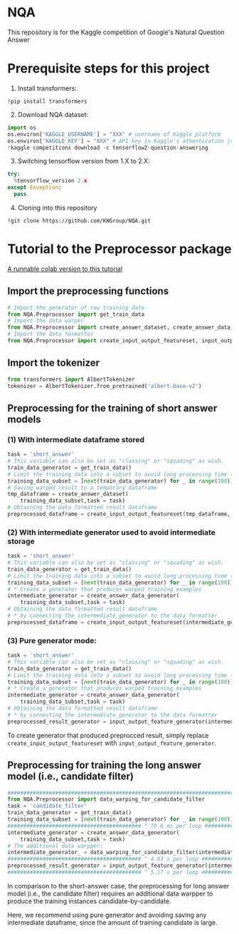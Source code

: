 # NQA
This repository is for the Kaggle competition of Google's Natural Question Answer

# Prerequisite steps for this project 
1. Install transformers: 
```
!pip install transformers
``` 
2. Download NQA dataset: 
```python
import os
os.environ['KAGGLE_USERNAME'] = "XXX" # username of Kaggle platform 
os.environ['KAGGLE_KEY'] = "XXX" # API key in Kaggle's athentication json file 
!kaggle competitions download -c tensorflow2-question-answering
```
3. Switching tensorflow version from 1.X to 2.X: 
```python
try:
  %tensorflow_version 2.x
except Exception:
  pass
```
4. Cloning into this repository 
```
!git clone https://github.com/KWGroup/NQA.git
```
# Tutorial to the Preprocessor package 
[A runnable colab version to this tutorial](https://colab.research.google.com/gist/jeffrey82221/c27c3294fda0ede8092c42785ec86df8/tutorial-to-preprocessor.ipynb) 

## Import the preprocessing functions 
```python
# Import the generator of raw training data 
from NQA.Preprocessor import get_train_data 
# Import the data warper 
from NQA.Preprocessor import create_answer_dataset, create_answer_data_generator
# Import the data formatter 
from NQA.Preprocessor import create_input_output_featureset, input_output_feature_generator
```

## Import the tokenizer 
```python
from transformers import AlbertTokenizer
tokenizer = AlbertTokenizer.from_pretrained('albert-base-v2')
```
## Preprocessing for the training of short answer models
###  (1) With intermediate dataframe stored 
```python
task = 'short_answer' 
# This variable can also be set as "classing" or "squading" as wish. 
train_data_generator = get_train_data()
# Limit the training data into a subset to avoid long processing time (remove in real case)
training_data_subset = [next(train_data_generator) for _ in range(100)] 
# Saving warped result to a temporary dataframe 
tmp_dataframe = create_answer_dataset(
    training_data_subset,task = task)
# Obtaining the data formatted result dataframe 
preprocessed_dataframe = create_input_output_featureset(tmp_dataframe, tokenizer, task = task)
```

###  (2) With intermediate generator used to avoid intermediate storage  
```python
task = 'short_answer' 
# This variable can also be set as "classing" or "squading" as wish. 
train_data_generator = get_train_data()
# Limit the training data into a subset to avoid long processing time (remove in real case)
training_data_subset = [next(train_data_generator) for _ in range(100)] 
# * Create a generator that produces warped training examples 
intermediate_generator = create_answer_data_generator(
    training_data_subset,task = task)
# Obtaining the data formatted result dataframe 
# * by connecting the intermediate_generator to the data formatter 
preprocessed_dataframe = create_input_output_featureset(intermediate_generator, tokenizer, task = task)
```

### (3) Pure generator mode: 

```python
task = 'short_answer' 
# This variable can also be set as "classing" or "squading" as wish. 
train_data_generator = get_train_data()
# Limit the training data into a subset to avoid long processing time (remove in real case)
training_data_subset = [next(train_data_generator) for _ in range(100)] 
# * Create a generator that produces warped training examples 
intermediate_generator = create_answer_data_generator(
    training_data_subset,task = task)
# Obtaining the data formatted result dataframe 
# * by connecting the intermediate_generator to the data formatter 
preprocessed_result_generator = input_output_feature_generator(intermediate_generator, tokenizer, task = task)
```
To create generator that produced preprocced result, simply replace  `create_input_output_featureset` with `input_output_feature_generator`.
## Preprocessing for training the long answer model (i.e., candidate filter)

```python
###############################################################################################################
from NQA.Preprocessor import data_warping_for_candidate_filter
task = 'candidate_filter'
train_data_generator = get_train_data()
training_data_subset = [next(train_data_generator) for _ in range(100)] 
########################################## ^ 79.6 ms per loop #################################################
intermediate_generator = create_answer_data_generator(
    training_data_subset,task = task)
# The additional data warpper: 
intermediate_generator_ = data_warping_for_candidate_filter(intermediate_generator)
########################################## ^ 4.03 s per loop #################################################
preprocessed_result_generator = input_output_feature_generator(intermediate_generator_, tokenizer, task = task)
########################################## ^ 5.17 s per loop #################################################

```
In comparison to the short-answer case, the preprocessing for long answer model (i.e., the candidate filter) requires an additional data warpper to produce the training instances candidate-by-candidate. 

Here, we recommend using pure generator and avoiding saving any intermediate dataframe, since the amount of training candidate is large.  
